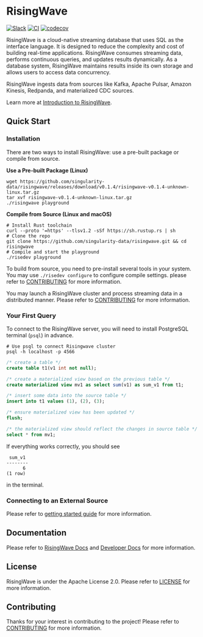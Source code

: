 # RisingWave

[![Slack](https://badgen.net/badge/Slack/Join%20RisingWave/0abd59?icon=slack)](https://join.slack.com/t/risingwave-community/shared_invite/zt-120rft0mr-d8uGk3d~NZiZAQWPnElOfw)
[![CI](https://github.com/singularity-data/risingwave/actions/workflows/main.yml/badge.svg)](https://github.com/singularity-data/risingwave/actions/workflows/main.yml)
[![codecov](https://codecov.io/gh/singularity-data/risingwave/branch/main/graph/badge.svg?token=EB44K9K38B)](https://codecov.io/gh/singularity-data/risingwave)

RisingWave is a cloud-native streaming database that uses SQL as the interface language. It is designed to reduce the complexity and cost of building real-time applications. RisingWave consumes streaming data, performs continuous queries, and updates results dynamically. As a database system, RisingWave maintains results inside its own storage and allows users to access data concurrency.

RisingWave ingests data from sources like Kafka, Apache Pulsar, Amazon Kinesis, Redpanda, and materialized CDC sources.

Learn more at [Introduction to RisingWave](https://singularity-data.com/risingwave-docs/docs/latest/intro/).

## Quick Start

### Installation

There are two ways to install RisingWave: use a pre-built package or compile from source.

**Use a Pre-built Package (Linux)**

```shell
wget https://github.com/singularity-data/risingwave/releases/download/v0.1.4/risingwave-v0.1.4-unknown-linux.tar.gz
tar xvf risingwave-v0.1.4-unknown-linux.tar.gz
./risingwave playground
```

**Compile from Source (Linux and macOS)**

```shell
# Install Rust toolchain
curl --proto '=https' --tlsv1.2 -sSf https://sh.rustup.rs | sh
# Clone the repo
git clone https://github.com/singularity-data/risingwave.git && cd risingwave
# Compile and start the playground
./risedev playground
```

To build from source, you need to pre-install several tools in your system. You may use `./risedev configure` to configure compile settings. please refer to [CONTRIBUTING](CONTRIBUTING.md) for more information.

You may launch a RisingWave cluster and process streaming data in a distributed manner. Please refer to [CONTRIBUTING](CONTRIBUTING.md) for more information.

### Your First Query

To connect to the RisingWave server, you will need to install PostgreSQL terminal (`psql`) in advance.

```shell
# Use psql to connect Risingwave cluster
psql -h localhost -p 4566
```

```sql
/* create a table */
create table t1(v1 int not null);

/* create a materialized view based on the previous table */
create materialized view mv1 as select sum(v1) as sum_v1 from t1;

/* insert some data into the source table */
insert into t1 values (1), (2), (3);

/* ensure materialized view has been updated */
flush;

/* the materialized view should reflect the changes in source table */
select * from mv1;
```

If everything works correctly, you should see

```
 sum_v1
--------
      6
(1 row)
```

in the terminal.

### Connecting to an External Source

Please refer to [getting started guide](https://singularity-data.com/risingwave-docs/docs/latest/getting-started/) for more information.

## Documentation

Please refer to [RisingWave Docs](https://singularity-data.com/risingwave-docs/) and [Developer Docs](https://github.com/singularity-data/risingwave/tree/main/docs) for more information.

## License

RisingWave is under the Apache License 2.0. Please refer to [LICENSE](LICENSE) for more information.

## Contributing

Thanks for your interest in contributing to the project! Please refer to [CONTRIBUTING](CONTRIBUTING.md) for more information.

